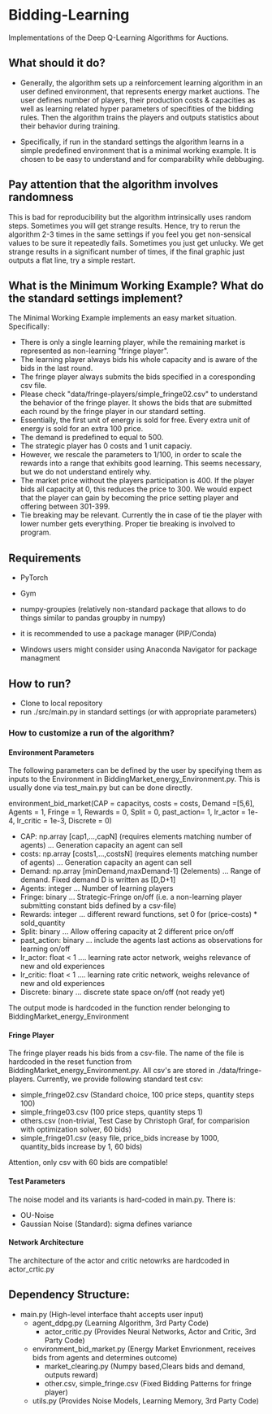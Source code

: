 # Bidding-Learning
Implementations of the Deep Q-Learning Algorithms for Auctions.

## What should it do?

- Generally, the algorithm sets up a reinforcement learning algorithm in an user defined environment,
that represents energy market auctions. The user defines number of players, their production costs & capacities as well as learning related hyper parameters of specifities of the bidding rules. Then the algorithm trains the players and outputs statistics about their behavior during training.

- Specifically, if run in the standard settings the algorithm learns in a simple predefined environment that is a minimal working example. It is chosen to be easy to understand and for comparability while debbuging.

## Pay attention that the algorithm involves randomness

This is bad for reproducibility but the algorithm intrinsically uses random steps.
Sometimes you will get strange results. Hence, try to rerun the algorithm 2-3 times in the same settings if you feel you get non-sensical values to be sure it repeatedly fails. Sometimes you just get unlucky.
We get strange results in a significant number of times, if the final graphic just outputs a flat line, try a simple restart.

## What is the Minimum Working Example? What do the standard settings implement?

The Minimal Working Example implements an easy market situation. Specifically:
- There is only a single learning player, while the remaining market is represented as non-learning "fringe player".
- The learning player always bids his whole capacity and is aware of the bids in the last round.
- The fringe player always submits the bids specified in a coresponding csv file.
- Please check "data/fringe-players/simple_fringe02.csv" to understand the behavior of the fringe player. It shows the bids that are submitted each round by the fringe player in our standard setting.
- Essentially, the first unit of energy is sold for free. Every extra unit of energy is sold for an extra 100 price.
- The demand is predefined to equal to 500.
- The strategic player has 0 costs and 1 unit capaciy.
- However, we rescale the parameters to 1/100, in order to scale the rewards into a range that exhibits good learning. This seems necessary, but we do not understand entirely why.
- The market price without the players participation is 400. If the player bids all capacity at 0, this reduces the price to 300. We would expect that the player can gain by becoming the price setting player and offering between 301-399.
- Tie breaking may be relevant. Currently the in case of tie the player with lower number gets everything. Proper tie breaking is involved to program.

## Requirements

- PyTorch
- Gym
- numpy-groupies (relatively non-standard package that allows to do things similar to pandas groupby in numpy)

- it is recommended to use a package manager (PIP/Conda)
- Windows users might consider using Anaconda Navigator for package managment

## How to run?

- Clone to local repository
- run ./src/main.py in standard settings (or with appropriate parameters)

### How to customize a run of the algorithm?

#### Environment Parameters

The following parameters can be defined by the user by specifying them as inputs to the Environment in BiddingMarket_energy_Environment.py. This is usually done via test_main.py but can be done directly.

environment_bid_market(CAP = capacitys, costs = costs, Demand =[5,6], Agents = 1,                                       Fringe = 1, Rewards = 0, Split = 0, past_action= 1, lr_actor = 1e-4, lr_critic = 1e-3, Discrete = 0)

- CAP: np.array [cap1,...,capN]             (requires elements matching number of agents) ... Generation capacity an agent can sell 
- costs: np.array [costs1,...,costsN]       (requires elements matching number of agents) ... Generation capacity an agent can sell 
- Demand: np.array [minDemand,maxDemand-1]  (2elements) ... Range of demand. Fixed demand D is written as [D,D+1]
- Agents: integer ... Number of learning players
- Fringe: binary  ... Strategic-Fringe on/off (i.e. a non-learning player submitting constant bids defined by a csv-file)
- Rewards: integer ... different reward functions, set 0 for (price-costs) * sold_quantity
- Split: binary ... Allow offering capacity at 2 different price on/off
- past_action: binary ... include the agents last actions as observations for learning on/off
- lr_actor: float < 1 .... learning rate actor network, weighs relevance of new and old experiences
- lr_critic: float < 1 .... learning rate critic network, weighs relevance of new and old experiences
- Discrete: binary ... discrete state space on/off (not ready yet)

The output mode is hardcoded in the function render belonging to BiddingMarket_energy_Environment

#### Fringe Player

The fringe player reads his bids from a csv-file. The name of the file is hardcoded in the reset function from BiddingMarket_energy_Environment.py. All csv's are stored in ./data/fringe-players.
Currently, we provide following standard test csv:
- simple_fringe02.csv (Standard choice, 100 price steps, quantity steps 100)
- simple_fringe03.csv (100 price steps, quantity steps 1)
- others.csv (non-trivial, Test Case by Christoph Graf, for comparision with optimization solver, 60 bids)
- simple_fringe01.csv (easy file, price_bids increase by 1000, quantity_bids increase by 1, 60 bids)

Attention, only csv with 60 bids are compatible!

#### Test Parameters

The noise model and its variants is hard-coded in main.py.
There is:
- OU-Noise
- Gaussian Noise (Standard): sigma defines variance

#### Network Architecture

The architecture of the actor and critic netowrks are hardcoded in actor_crtic.py

## Dependency Structure:

  - main.py                                                            (High-level interface thaht accepts user input)
      - agent_ddpg.py                                                            (Learning Algorithm,        3rd Party Code)
          - actor_critic.py                                      (Provides Neural Networks, Actor and Critic, 3rd Party Code)
      - environment_bid_market.py   (Energy Market Envrionment, receives bids from agents and determines outcome)
          - market_clearing.py                                         (Numpy based,Clears bids and demand, outputs reward)
          - other.csv, simple_fringe.csv                                         (Fixed Bidding Patterns for fringe player)
      - utils.py                                              (Provides Noise Models, Learning Memory, 3rd Party Code)